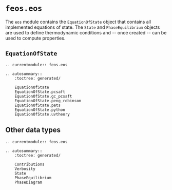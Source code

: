 # `feos.eos`

The `eos` module contains the `EquationOfState` object that contains all implemented equations of state.
The `State` and `PhaseEquilibrium` objects are used to define thermodynamic conditions and -- once created -- can be used to compute properties.

## `EquationOfState`

```{eval-rst}
.. currentmodule:: feos.eos

.. autosummary::
    :toctree: generated/

    EquationOfState
    EquationOfState.pcsaft
    EquationOfState.gc_pcsaft
    EquationOfState.peng_robinson
    EquationOfState.pets
    EquationOfState.python
    EquationOfState.uvtheory
```

## Other data types

```{eval-rst}
.. currentmodule:: feos.eos

.. autosummary::
    :toctree: generated/

    Contributions
    Verbosity
    State
    PhaseEquilibrium
    PhaseDiagram
```